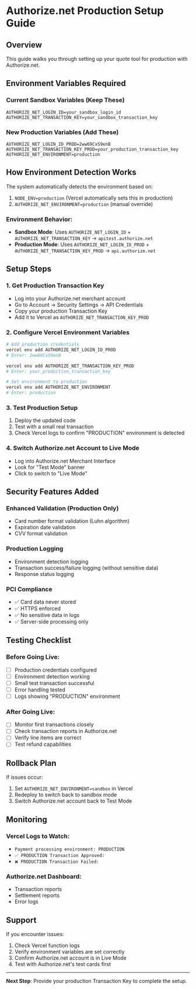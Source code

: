 # Authorize.net Production Setup Guide

## Overview
This guide walks you through setting up your quote tool for production with Authorize.net.

## Environment Variables Required

### Current Sandbox Variables (Keep These)
```
AUTHORIZE_NET_LOGIN_ID=your_sandbox_login_id
AUTHORIZE_NET_TRANSACTION_KEY=your_sandbox_transaction_key
```

### New Production Variables (Add These)
```
AUTHORIZE_NET_LOGIN_ID_PROD=2ww69CxS9enB
AUTHORIZE_NET_TRANSACTION_KEY_PROD=your_production_transaction_key
AUTHORIZE_NET_ENVIRONMENT=production
```

## How Environment Detection Works

The system automatically detects the environment based on:
1. `NODE_ENV=production` (Vercel automatically sets this in production)
2. `AUTHORIZE_NET_ENVIRONMENT=production` (manual override)

### Environment Behavior:
- **Sandbox Mode**: Uses `AUTHORIZE_NET_LOGIN_ID` + `AUTHORIZE_NET_TRANSACTION_KEY` → `apitest.authorize.net`
- **Production Mode**: Uses `AUTHORIZE_NET_LOGIN_ID_PROD` + `AUTHORIZE_NET_TRANSACTION_KEY_PROD` → `api.authorize.net`

## Setup Steps

### 1. Get Production Transaction Key
- Log into your Authorize.net merchant account
- Go to Account → Security Settings → API Credentials
- Copy your production Transaction Key
- Add it to Vercel as `AUTHORIZE_NET_TRANSACTION_KEY_PROD`

### 2. Configure Vercel Environment Variables
```bash
# Add production credentials
vercel env add AUTHORIZE_NET_LOGIN_ID_PROD
# Enter: 2ww69CxS9enB

vercel env add AUTHORIZE_NET_TRANSACTION_KEY_PROD
# Enter: your_production_transaction_key

# Set environment to production
vercel env add AUTHORIZE_NET_ENVIRONMENT
# Enter: production
```

### 3. Test Production Setup
1. Deploy the updated code
2. Test with a small real transaction
3. Check Vercel logs to confirm "PRODUCTION" environment is detected

### 4. Switch Authorize.net Account to Live Mode
- Log into Authorize.net Merchant Interface
- Look for "Test Mode" banner
- Click to switch to "Live Mode"

## Security Features Added

### Enhanced Validation (Production Only)
- Card number format validation (Luhn algorithm)
- Expiration date validation
- CVV format validation

### Production Logging
- Environment detection logging
- Transaction success/failure logging (without sensitive data)
- Response status logging

### PCI Compliance
- ✅ Card data never stored
- ✅ HTTPS enforced
- ✅ No sensitive data in logs
- ✅ Server-side processing only

## Testing Checklist

### Before Going Live:
- [ ] Production credentials configured
- [ ] Environment detection working
- [ ] Small test transaction successful
- [ ] Error handling tested
- [ ] Logs showing "PRODUCTION" environment

### After Going Live:
- [ ] Monitor first transactions closely
- [ ] Check transaction reports in Authorize.net
- [ ] Verify line items are correct
- [ ] Test refund capabilities

## Rollback Plan

If issues occur:
1. Set `AUTHORIZE_NET_ENVIRONMENT=sandbox` in Vercel
2. Redeploy to switch back to sandbox mode
3. Switch Authorize.net account back to Test Mode

## Monitoring

### Vercel Logs to Watch:
- `Payment processing environment: PRODUCTION`
- `✅ PRODUCTION Transaction Approved:`
- `❌ PRODUCTION Transaction Failed:`

### Authorize.net Dashboard:
- Transaction reports
- Settlement reports
- Error logs

## Support

If you encounter issues:
1. Check Vercel function logs
2. Verify environment variables are set correctly
3. Confirm Authorize.net account is in Live Mode
4. Test with Authorize.net's test cards first

---

**Next Step**: Provide your production Transaction Key to complete the setup.

